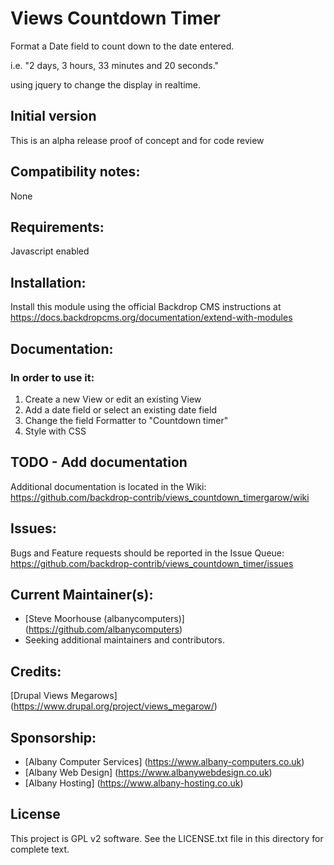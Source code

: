 # Views Countdown Timer
Format a Date field to count down to the date entered.

i.e.  "2 days, 3 hours, 33 minutes and 20 seconds."

using jquery to change the display in realtime.

## Initial version
This is an alpha release proof of concept and for code review

## Compatibility notes:
None

## Requirements:
Javascript enabled

## Installation:
Install this module using the official Backdrop CMS instructions at https://docs.backdropcms.org/documentation/extend-with-modules

## Documentation:
### In order to use it:

1. Create a new View or edit an existing View
2. Add a date field or select an existing date field
3. Change the field Formatter to "Countdown timer"
4. Style with CSS

## TODO - Add documentation
Additional documentation is located in the Wiki: https://github.com/backdrop-contrib/views_countdown_timergarow/wiki

## Issues:
Bugs and Feature requests should be reported in the Issue Queue: https://github.com/backdrop-contrib/views_countdown_timer/issues


## Current Maintainer(s):
- [Steve Moorhouse (albanycomputers)] (https://github.com/albanycomputers)
- Seeking additional maintainers and contributors.

## Credits:

[Drupal Views Megarows] (https://www.drupal.org/project/views_megarow/)

## Sponsorship:
- [Albany Computer Services] (https://www.albany-computers.co.uk)
- [Albany Web Design] (https://www.albanywebdesign.co.uk)
- [Albany Hosting] (https://www.albany-hosting.co.uk)

## License
This project is GPL v2 software. See the LICENSE.txt file in this directory for complete text.